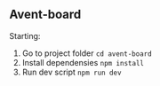 ## Avent-board

Starting:
1. Go to project folder <code>cd avent-board</code>
2. Install dependensies <code>npm install</code>
3. Run dev script <code>npm run dev</code>
